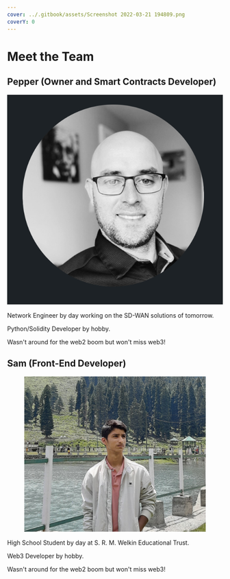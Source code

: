 ```yaml
---
cover: ../.gitbook/assets/Screenshot 2022-03-21 194809.png
coverY: 0
---
```


# Meet the Team

## Pepper (Owner and Smart Contracts Developer)

![](<../.gitbook/assets/image (6) (1) (1).png>)

Network Engineer by day working on the SD-WAN solutions of tomorrow.

Python/Solidity Developer by hobby.

Wasn't around for the web2 boom but won't miss web3!&#x20;





## Sam (Front-End Developer)

<figure><img src="../.gitbook/assets/image.png" alt=""><figcaption></figcaption></figure>

High School Student by day at S. R. M. Welkin Educational Trust.

Web3 Developer by hobby.&#x20;

Wasn't around for the web2 boom but won't miss web3!

